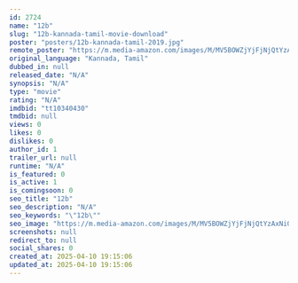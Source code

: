 ```yaml
---
id: 2724
name: "12b"
slug: "12b-kannada-tamil-movie-download"
poster: "posters/12b-kannada-tamil-2019.jpg"
remote_poster: "https://m.media-amazon.com/images/M/MV5BOWZjYjFjNjQtYzAxNi00YzU1LTgwZGItNDI2M2QyMWQwMTZkXkEyXkFqcGdeQXVyMjg5NjQ0ODY@._V1_SX300.jpg"
original_language: "Kannada, Tamil"
dubbed_in: null
released_date: "N/A"
synopsis: "N/A"
type: "movie"
rating: "N/A"
imdbid: "tt10340430"
tmdbid: null
views: 0
likes: 0
dislikes: 0
author_id: 1
trailer_url: null
runtime: "N/A"
is_featured: 0
is_active: 1
is_comingsoon: 0
seo_title: "12b"
seo_description: "N/A"
seo_keywords: "\"12b\""
seo_image: "https://m.media-amazon.com/images/M/MV5BOWZjYjFjNjQtYzAxNi00YzU1LTgwZGItNDI2M2QyMWQwMTZkXkEyXkFqcGdeQXVyMjg5NjQ0ODY@._V1_SX300.jpg"
screenshots: null
redirect_to: null
social_shares: 0
created_at: 2025-04-10 19:15:06
updated_at: 2025-04-10 19:15:06
---
```



